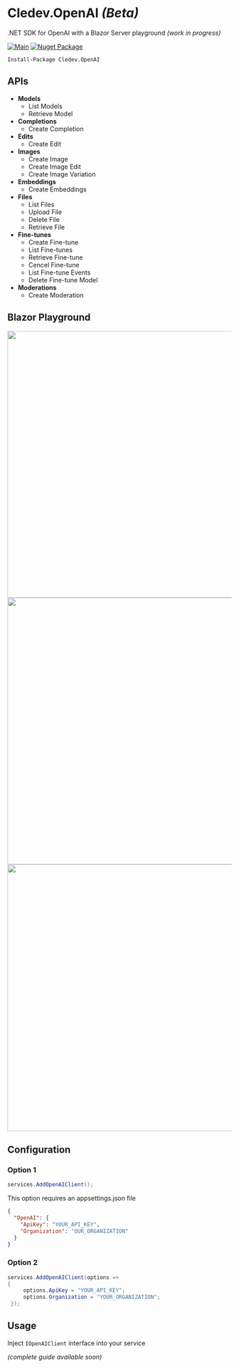 # Cledev.OpenAI _(Beta)_
.NET SDK for OpenAI with a Blazor Server playground _(work in progress)_

[![Main](https://github.com/lucabriguglia/Cledev.OpenAI/actions/workflows/main.yml/badge.svg)](https://github.com/lucabriguglia/Cledev.OpenAI/actions/workflows/main.yml)
[![Nuget Package](https://img.shields.io/badge/nuget-1.0.0-blue.svg)](https://www.nuget.org/packages/Cledev.OpenAI)

```
Install-Package Cledev.OpenAI
```

## APIs

- **Models**
  - List Models
  - Retrieve Model
- **Completions**
  - Create Completion
- **Edits**
  - Create Edit
- **Images**
  - Create Image
  - Create Image Edit
  - Create Image Variation
- **Embeddings**
  - Create Embeddings
- **Files**
  - List Files
  - Upload File
  - Delete File
  - Retrieve File
- **Fine-tunes**
  - Create Fine-tune
  - List Fine-tunes
  - Retrieve Fine-tune
  - Cencel Fine-tune
  - List Fine-tune Events
  - Delete Fine-tune Model
- **Moderations**
  - Create Moderation

## Blazor Playground

<img src="https://user-images.githubusercontent.com/8679253/219879876-209b600d-44d9-4491-bfa4-7e1caeae7c5a.png" width="600" />
<img src="https://user-images.githubusercontent.com/8679253/219879883-92370a6f-3826-43a1-8ed9-fc5f02c0d1f8.png" width="600" />
<img src="https://user-images.githubusercontent.com/8679253/219879886-08717474-bfe8-4f8c-9193-f63eeee8627c.png" width="600" />

## Configuration

### Option 1

```C#
services.AddOpenAIClient();
```

This option requires an appsettings.json file

```json
{
  "OpenAI": {
    "ApiKey": "YOUR_API_KEY",
    "Organization": "OUR_ORGANIZATION"
  }
}
```

### Option 2

```C#
services.AddOpenAIClient(options =>
{
     options.ApiKey = "YOUR_API_KEY";
     options.Organization = "YOUR_ORGANIZATION";
 });
```

## Usage

Inject `IOpenAIClient` interface into your service

_(complete guide available soon)_
